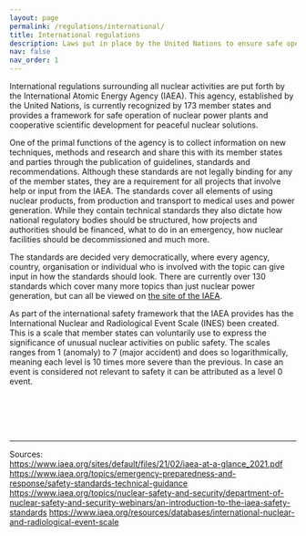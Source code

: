 ```yaml
---
layout: page
permalink: /regulations/international/
title: International regulations
description: Laws put in place by the United Nations to ensure safe operation of nuclear power plants.
nav: false
nav_order: 1
---
```


International regulations surrounding all nuclear activities are put forth by the International Atomic Energy Agency (IAEA). This agency, established by the United Nations, is currently recognized by 173 member states and provides a framework for safe operation of nuclear power plants and cooperative scientific development for peaceful nuclear solutions.

One of the primal functions of the agency is to collect information on new techniques, methods and research and share this with its member states and parties through the publication of guidelines, standards and recommendations. Although these standards are not legally binding for any of the member states, they are a requirement for all projects that involve help or input from the IAEA.
The standards cover all elements of using nuclear products, from production and transport to medical uses and power generation.  While they contain technical standards they also dictate how national regulatory bodies should be structured, how projects and authorities should be financed, what to do in an emergency, how nuclear facilities should be decommissioned and much more.

The standards are decided very democratically, where every agency, country, organisation or individual who is involved with the topic can give input in how the standards should look. There are currently over 130 standards which cover many more topics than just nuclear power generation, but can all be viewed on [the site of the IAEA](https://www.iaea.org/resources/safety-standards/search).

As part of the international safety framework that the IAEA provides has the International Nuclear and Radiological Event Scale (INES) been created. This is a scale that member states can voluntarily use to express the significance of unusual nuclear activities on public safety. The scales ranges from 1 (anomaly) to 7 (major accident) and does so logarithmically, meaning each level is 10 times more severe than the previous. In case an event is considered not relevant to safety it can be attributed as a level 0 event.

<br><br><br><br>

***

Sources:<br>
https://www.iaea.org/sites/default/files/21/02/iaea-at-a-glance_2021.pdf
https://www.iaea.org/topics/emergency-preparedness-and-response/safety-standards-technical-guidance
https://www.iaea.org/topics/nuclear-safety-and-security/department-of-nuclear-safety-and-security-webinars/an-introduction-to-the-iaea-safety-standards
https://www.iaea.org/resources/databases/international-nuclear-and-radiological-event-scale
